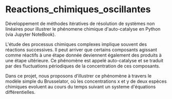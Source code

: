 # Reactions_chimiques_oscillantes
 Développement de méthodes itératives de résolution de systèmes non linéaires pour illustrer le phénomene chimique d'auto-catalyse en Python (via Jupyter NoteBook). 
  
L'étude des processus chimiques complexes implique souvent des réactions successives. 
Il peut arriver que certains composants agissant comme réactifs à une étape donnée deviennent également des produits à une étape ultérieure. 
Ce phénomène est appelé auto-catalyse et se traduit par des fluctuations périodiques de la concentration de ces composants.


Dans ce projet, nous proposons d’illustrer ce phénomène à travers le modèle simple du Brusselator,
où les concentrations x et y de deux espèces chimiques evoluent au cours du temps suivant un systeme d'équations différentielles.
